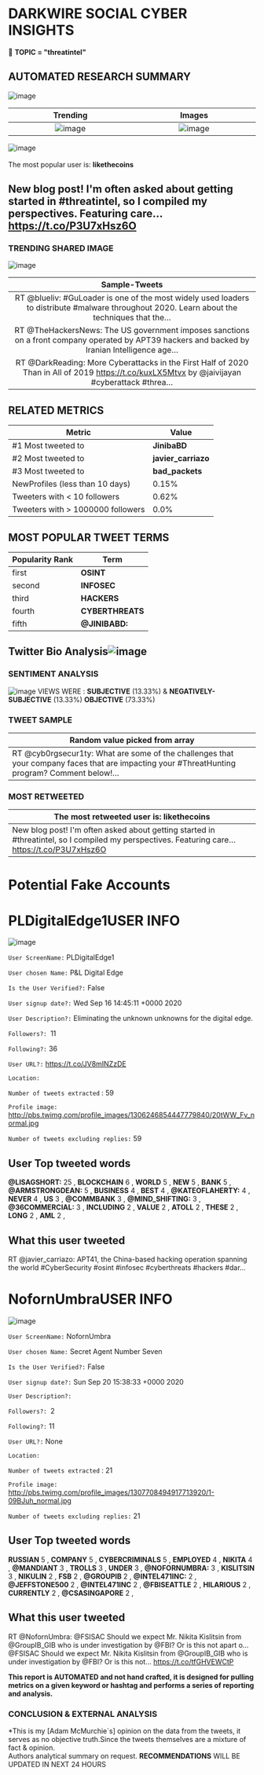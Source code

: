 # DARKWIRE SOCIAL CYBER INSIGHTS 
&#x1F34E; **TOPIC = "threatintel"**

## AUTOMATED RESEARCH SUMMARY
  ![image](darkLogo.png)   

|  Trending  |   Images | 
:-------------------------:|:-------------------------:
|  ![image](assets/threatintel/imageFile1.jpg)     <img width=200/> | ![image](assets/threatintel/imageFile2.jpg) <img width=200/> |   
 
 
![image](assets/threatintel/TWEETS.png)
<br></br>
The most popular user is: **likethecoins**  
 

## New blog post! I'm often asked about getting started in #threatintel, so I compiled my perspectives. Featuring care… https://t.co/P3U7xHsz6O 

  




### TRENDING SHARED IMAGE

![image](assets/threatintel/twitterPostedImage.png)



|                **Sample-Tweets**        |
| :-------------: |
| RT @blueliv: #GuLoader is one of the most widely used loaders to distribute #malware throughout 2020.  Learn about the techniques that the… |
| RT @TheHackersNews: The US government imposes sanctions on a front company operated by APT39 hackers and backed by Iranian Intelligence age… |
| RT @DarkReading: More Cyberattacks in the First Half of 2020 Than in All of 2019 https://t.co/kuxLX5Mtvx by @jaivijayan #cyberattack #threa… |

## RELATED METRICS<br>
| Metric | Value |
| ------------- | ------------- |
| #1 Most tweeted to  | **JinibaBD** |
| #2 Most tweeted to  | **javier_carriazo** |
| #3 Most tweeted to  | **bad_packets** |
| NewProfiles (less than 10 days) | 0.15%  |
| Tweeters with < 10 followers  | 0.62%|
| Tweeters with > 1000000 followers  | 0.0%  |



## MOST POPULAR TWEET TERMS 


| Popularity Rank  | Term |
| ------------- | ------------- |
| first  | **OSINT**  |
| second  | **INFOSEC**  |
| third  | **HACKERS** |
| fourth  | **CYBERTHREATS**  |
| fifth  | **@JINIBABD:**  |


## Twitter Bio Analysis![image](assets/threatintel/BIO.png)
### SENTIMENT ANALYSIS
![image](assets/threatintel/sentiment.png)
VIEWS WERE : **SUBJECTIVE**  (13.33%) & **NEGATIVELY-SUBJECTIVE** (13.33%) **OBJECTIVE** (73.33%)

### TWEET SAMPLE 
| Random value picked from array |
| ------------- |
|RT @cyb0rgsecur1ty: What are some of the challenges that your company faces that are impacting your #ThreatHunting program? Comment below!… |

### MOST RETWEETED 

| The most retweeted user is: **likethecoins**  |
| ------------- |
| New blog post! I'm often asked about getting started in #threatintel, so I compiled my perspectives. Featuring care… https://t.co/P3U7xHsz6O |

# Potential Fake Accounts
 
# PLDigitalEdge1USER INFO
![image](http://pbs.twimg.com/profile_images/1306246854447779840/20tWW_Fv_normal.jpg)
 
`User ScreenName:` PLDigitalEdge1 
 
`User chosen Name:` P&L Digital Edge 
 
`Is the User Verified?:` False 
 
`User signup date?:` Wed Sep 16 14:45:11 +0000 2020 
 
`User Description?:` Eliminating the unknown unknowns for the digital edge. 
 
`Followers?: `11 
 
`Following?:` 36 
 
`User URL?:` https://t.co/JV8mINZzDE 
 
`Location:`  
 
`Number of tweets extracted`  : 59 
 
`Profile image:` http://pbs.twimg.com/profile_images/1306246854447779840/20tWW_Fv_normal.jpg 
 
`Number of tweets excluding replies:` 59 
 

 

 
## User Top tweeted words 
 
**@LISAGSHORT:** 25 , **BLOCKCHAIN** 6 , **WORLD** 5 , **NEW** 5 , **BANK** 5 , **@ARMSTRONGDEAN:** 5 , **BUSINESS** 4 , **BEST** 4 , **@KATEOFLAHERTY:** 4 , **NEVER** 4 , **US** 3 , **@COMMBANK** 3 , **@MIND_SHIFTING:** 3 , **@36COMMERCIAL:** 3 , **INCLUDING** 2 , **VALUE** 2 , **ATOLL** 2 , **THESE** 2 , **LONG** 2 , **AML** 2 , 
 
## What this user tweeted
 
RT @javier_carriazo: APT41, the China-based hacking operation spanning the world #CyberSecurity #osint #infosec #cyberthreats #hackers #dar…
 
# NofornUmbraUSER INFO
![image](http://pbs.twimg.com/profile_images/1307708494917713920/1-09BJuh_normal.jpg)
 
`User ScreenName:` NofornUmbra 
 
`User chosen Name:` Secret Agent Number Seven 
 
`Is the User Verified?:` False 
 
`User signup date?:` Sun Sep 20 15:38:33 +0000 2020 
 
`User Description?:`  
 
`Followers?: `2 
 
`Following?:` 11 
 
`User URL?:` None 
 
`Location:`  
 
`Number of tweets extracted`  : 21 
 
`Profile image:` http://pbs.twimg.com/profile_images/1307708494917713920/1-09BJuh_normal.jpg 
 
`Number of tweets excluding replies:` 21 
 

 

 
## User Top tweeted words 
 
**RUSSIAN** 5 , **COMPANY** 5 , **CYBERCRIMINALS** 5 , **EMPLOYED** 4 , **NIKITA** 4 , **@MANDIANT** 3 , **TROLLS** 3 , **UNDER** 3 , **@NOFORNUMBRA:** 3 , **KISLITSIN** 3 , **NIKULIN** 2 , **FSB** 2 , **@GROUPIB** 2 , **@INTEL471INC:** 2 , **@JEFFSTONE500** 2 , **@INTEL471INC** 2 , **@FBISEATTLE** 2 , **HILARIOUS** 2 , **CURRENTLY** 2 , **@CSASINGAPORE** 2 , 
 
## What this user tweeted
 
RT @NofornUmbra: @FSISAC Should we expect Mr. Nikita Kislitsin from @GroupIB_GIB who is under investigation by @FBI? Or is this not apart o…@FSISAC Should we expect Mr. Nikita Kislitsin from @GroupIB_GIB who is under investigation by @FBI? Or is this not… https://t.co/tfGHVEWCtP
 

<b> This report is AUTOMATED and not hand crafted, it is designed for pulling metrics on a given keyword or hashtag and performs a series of reporting and analysis.</b>  
### CONCLUSION & EXTERNAL ANALYSIS

*This is my [Adam McMurchie`s] opinion on the data from the tweets, it serves as no objective truth.Since the tweets themselves are a mixture of fact & opinion.<br>
Authors analytical summary on request.
**RECOMMENDATIONS** WILL BE UPDATED IN NEXT  24 HOURS <br>
